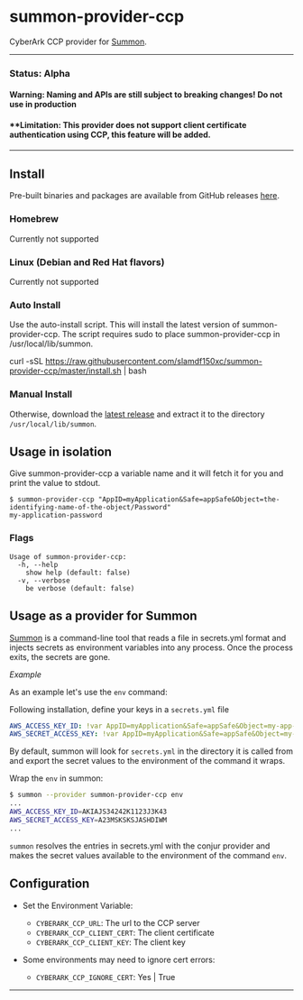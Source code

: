 # summon-provider-ccp
CyberArk CCP provider for [Summon](https://github.com/cyberark/summon).

---

### **Status**: Alpha

#### **Warning: Naming and APIs are still subject to breaking changes! Do not use in production**

#### **Limitation: This provider does not support client certificate authentication using CCP, this feature will be added.

---
## Install

Pre-built binaries and packages are available from GitHub releases
[here](https://github.com/slamdf150xc/summon-provider-ccp/releases/tag/v0.0.2).

### Homebrew

Currently not supported

### Linux (Debian and Red Hat flavors)

Currently not supported

### Auto Install

Use the auto-install script. This will install the latest version of summon-provider-ccp. The script requires sudo to place summon-provider-ccp in /usr/local/lib/summon.

curl -sSL https://raw.githubusercontent.com/slamdf150xc/summon-provider-ccp/master/install.sh | bash

### Manual Install
Otherwise, download the [latest release](https://github.com/slamdf150xc/summon-provider-ccp/releases/tag/v0.0.2) and extract it to the directory `/usr/local/lib/summon`.

## Usage in isolation

Give summon-provider-ccp a variable name and it will fetch it for you and print the value to stdout.

```sh-session
$ summon-provider-ccp "AppID=myApplication&Safe=appSafe&Object=the-identifying-name-of-the-object/Password"
my-application-password
```

### Flags

```
Usage of summon-provider-ccp:
  -h, --help
	show help (default: false)
  -v, --verbose
	be verbose (default: false)
```

## Usage as a provider for Summon

[Summon](https://github.com/cyberark/summon/) is a command-line tool that reads a file in secrets.yml format and injects secrets as environment variables into any process. Once the process exits, the secrets are gone.

*Example*

As an example let's use the `env` command:

Following installation, define your keys in a `secrets.yml` file

```yml
AWS_ACCESS_KEY_ID: !var AppID=myApplication&Safe=appSafe&Object=my-app-aws-access-key/AWSAccessKeyID
AWS_SECRET_ACCESS_KEY: !var AppID=myApplication&Safe=appSafe&Object=my-app-aws-access-key/Content
```

By default, summon will look for `secrets.yml` in the directory it is called from and export the secret values to the environment of the command it wraps.

Wrap the `env` in summon:

```sh
$ summon --provider summon-provider-ccp env
...
AWS_ACCESS_KEY_ID=AKIAJS34242K1123J3K43
AWS_SECRET_ACCESS_KEY=A23MSKSKSJASHDIWM
...
```

`summon` resolves the entries in secrets.yml with the conjur provider and makes the secret values available to the environment of the command `env`.

## Configuration

* Set the Environment Variable:
  * `CYBERARK_CCP_URL`: The url to the CCP server
  * `CYBERARK_CCP_CLIENT_CERT`: The client certificate
  * `CYBERARK_CCP_CLIENT_KEY`: The client key

* Some environments may need to ignore cert errors:
  * `CYBERARK_CCP_IGNORE_CERT`: Yes | True

---

